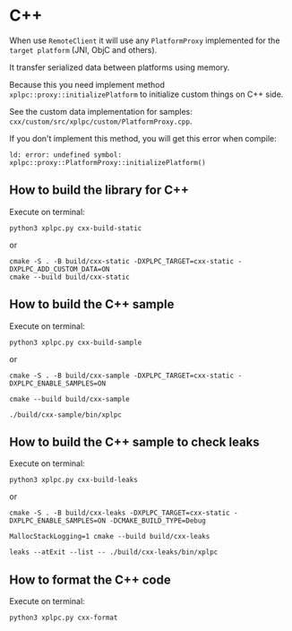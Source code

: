 # C++

When use `RemoteClient` it will use any `PlatformProxy` implemented for the `target platform` (JNI, ObjC and others).

It transfer serialized data between platforms using memory.

Because this you need implement method `xplpc::proxy::initializePlatform` to initialize custom things on C++ side.

See the custom data implementation for samples: `cxx/custom/src/xplpc/custom/PlatformProxy.cpp`.

If you don't implement this method, you will get this error when compile:

    ld: error: undefined symbol: xplpc::proxy::PlatformProxy::initializePlatform()

## How to build the library for C++

Execute on terminal:

    python3 xplpc.py cxx-build-static

or

    cmake -S . -B build/cxx-static -DXPLPC_TARGET=cxx-static -DXPLPC_ADD_CUSTOM_DATA=ON
    cmake --build build/cxx-static

## How to build the C++ sample

Execute on terminal:

    python3 xplpc.py cxx-build-sample

or

    cmake -S . -B build/cxx-sample -DXPLPC_TARGET=cxx-static -DXPLPC_ENABLE_SAMPLES=ON

<!---->

    cmake --build build/cxx-sample

<!---->

    ./build/cxx-sample/bin/xplpc

## How to build the C++ sample to check leaks

Execute on terminal:

    python3 xplpc.py cxx-build-leaks

or

    cmake -S . -B build/cxx-leaks -DXPLPC_TARGET=cxx-static -DXPLPC_ENABLE_SAMPLES=ON -DCMAKE_BUILD_TYPE=Debug

<!---->

    MallocStackLogging=1 cmake --build build/cxx-leaks

<!---->

    leaks --atExit --list -- ./build/cxx-leaks/bin/xplpc

## How to format the C++ code

Execute on terminal:

    python3 xplpc.py cxx-format
